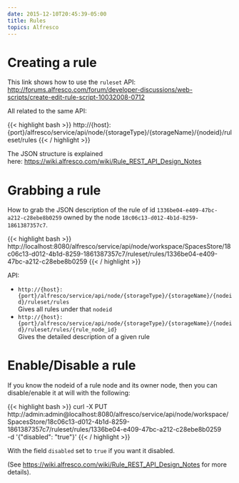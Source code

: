 ```yaml
---
date: 2015-12-10T20:45:39-05:00
title: Rules
topics: Alfresco
---
```


# Creating a rule

This link shows how to use the `ruleset` API:
<http://forums.alfresco.com/forum/developer-discussions/web-scripts/create-edit-rule-script-10032008-0712>

All related to the same API:

{{< highlight bash >}}
http://{host}:{port}/alfresco/service/api/node/{storageType}/{storageName}/{nodeid}/ruleset/rules
{{< / highlight >}}

The JSON structure is explained here: <https://wiki.alfresco.com/wiki/Rule_REST_API_Design_Notes>

# Grabbing a rule

How to grab the JSON description of the rule of id `1336be04-e409-47bc-a212-c28ebe8b0259` owned by the node `18c06c13-d012-4b1d-8259-1861387357c7`.

{{< highlight bash >}}
http://localhost:8080/alfresco/service/api/node/workspace/SpacesStore/18c06c13-d012-4b1d-8259-1861387357c7/ruleset/rules/1336be04-e409-47bc-a212-c28ebe8b0259
{{< / highlight >}}

API:

+ `http://{host}:{port}/alfresco/service/api/node/{storageType}/{storageName}/{nodeid}/ruleset/rules`  
Gives all rules under that `nodeid`
+ `http://{host}:{port}/alfresco/service/api/node/{storageType}/{storageName}/{nodeid}/ruleset/rules/{rule_node_id}`  
Gives the detailed description of a given rule

# Enable/Disable a rule

If you know the nodeid of a rule node and its owner node, then you can disable/enable it at will with the following:

{{< highlight bash >}}
curl -X PUT \
    http://admin:admin@localhost:8080/alfresco/service/api/node/workspace/SpacesStore/18c06c13-d012-4b1d-8259-1861387357c7/ruleset/rules/1336be04-e409-47bc-a212-c28ebe8b0259 \
    -d '{"disabled": "true"}'
{{< / highlight >}}

With the field `disabled` set to `true` if you want it disabled.

(See <https://wiki.alfresco.com/wiki/Rule_REST_API_Design_Notes> for more details).
